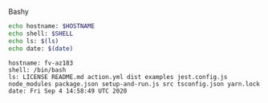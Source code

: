 
Bashy

``` bash
echo hostname: $HOSTNAME
echo shell: $SHELL
echo ls: $(ls)
echo date: $(date)
```


``` markdown-code-runner
hostname: fv-az183
shell: /bin/bash
ls: LICENSE README.md action.yml dist examples jest.config.js node_modules package.json setup-and-run.js src tsconfig.json yarn.lock
date: Fri Sep 4 14:58:49 UTC 2020

```
